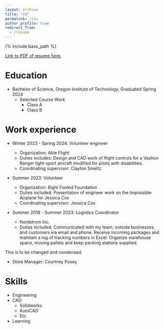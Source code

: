 ```yaml
---
layout: archive
title: "CV"
permalink: /cv/
author_profile: true
redirect_from:
  - /resume
---
```


{% include base_path %}

[Link to PDF of resume here.](https://drive.google.com/file/d/15U6jJwHMgwNPsL4zzHgb0Xz5mNQfHBh2/view?usp=sharing)

Education
======
* Bachelor of Science, Oregon Institute of Technology, Graduated Spring 2024
  * Selected Course Work
    * Class A
    - Class B

Work experience
======
* Winter 2023 - Spring 2024: Volunteer engineer
  * Organization: Able Flight
  * Duties includes: Design and CAD work of flight controls for a Vashon Ranger light-sport aircraft modified for pilots with disabilities.
  * Coordinating supervisor: Clayton Smeltz 

* Summer 2023: Volunteer
  * Organization: Right Footed Foundaiton 
  * Duties included: Presentation of engineer work on the Impossible Airplane for Jessica Cox
  * Coordinating supervisor: Jessica Cox

* Summer 2018 - Summer 2023: Logistics Coordinator
  * Nordstrom Inc.
  * Duties included: Communicated with my team, outside businesses, and customers via email and phone.
Receive incoming packages and maintain a log of tracking numbers in Excel.
Organize warehouse space, moving pallets and keep packing stations supplied.

This is to be changed and condensed.

  * Store Manager: Courtney Posey
  
Skills
======
* Engineering
* CAD
  * Solidworks
  * AutoCAD
  * Etc.
* Learning